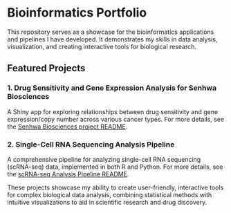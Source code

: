 # Bioinformatics Portfolio

This repository serves as a showcase for the bioinformatics applications and pipelines I have developed. It demonstrates my skills in data analysis, visualization, and creating interactive tools for biological research.

## Featured Projects

### 1. Drug Sensitivity and Gene Expression Analysis for Senhwa Biosciences

A Shiny app for exploring relationships between drug sensitivity and gene expression/copy number across various cancer types. For more details, see the [Senhwa Biosciences project README](apps/shiny/senhwa/README.md).

### 2. Single-Cell RNA Sequencing Analysis Pipeline

A comprehensive pipeline for analyzing single-cell RNA sequencing (scRNA-seq) data, implemented in both R and Python. For more details, see the [scRNA-seq Analysis Pipeline README](scripts/scRNA_analysis/README.md).

These projects showcase my ability to create user-friendly, interactive tools for complex biological data analysis, combining statistical methods with intuitive visualizations to aid in scientific research and drug discovery.

